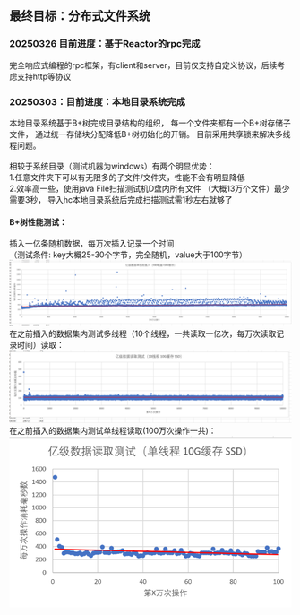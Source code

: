 ## 最终目标：分布式文件系统
### 20250326 目前进度：基于Reactor的rpc完成
完全响应式编程的rpc框架，有client和server，目前仅支持自定义协议，后续考虑支持http等协议


### 20250303：目前进度：本地目录系统完成
本地目录系统基于B+树完成目录结构的组织，
每一个文件夹都有一个B+树存储子文件，
通过统一存储块分配降低B+树初始化的开销。
目前采用共享锁来解决多线程问题。
<br><br>
相较于系统目录（测试机器为windows）有两个明显优势：
<br>
1.任意文件夹下可以有无限多的子文件/文件夹，性能不会有明显降低
<br>2.效率高一些，使用java File扫描测试机D盘内所有文件
（大概13万个文件）最少需要3秒，
导入hc本地目录系统后完成扫描测试需1秒左右就够了
<br>
#### B+树性能测试：<br>
插入一亿条随机数据，每万次插入记录一个时间
<br>（测试条件: key大概25-30个字节，完全随机，value大于100字节）
![tree-write-test.png](docs/images/tree-write-test.png)
在之前插入的数据集内测试多线程（10个线程，一共读取一亿次，每万次读取记录时间）读取：
![tree-read-test-multi.png](docs/images/tree-read-test-multi.png)
在之前插入的数据集内测试单线程读取(100万次操作一共)：
![img.png](docs/images/img.png)



